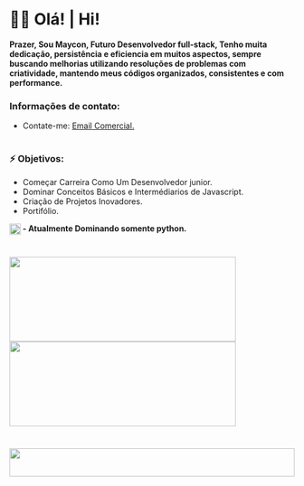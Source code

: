 # 🧑‍💻 Olá! | Hi!
**Prazer, Sou Maycon, Futuro Desenvolvedor full-stack, Tenho muita dedicação, persistência e eficiencia em muitos aspectos, sempre buscando melhorias utilizando resoluções de problemas com criatividade, mantendo meus códigos organizados, consistentes e com performance.**

### Informações de contato:
- Contate-me: [Email Comercial.](dev.maycon08@gmail.com)
#
### ⚡ Objetivos: 
- Começar Carreira Como Um Desenvolvedor junior.
- Dominar Conceitos Básicos e Intermédiarios de Javascript.
- Criação de Projetos Inovadores.
- Portifólio.

**<img align="center" width="20em" src="https://skillicons.dev/icons?i=python"/> - Atualmente Dominando somente python.**
# 
<div style="display: inline_block;">
    <img align="top" height="150em" width="400em" src="https://github-readme-stats.vercel.app/api?username=devmaycon&show_owner=true&theme=chartreuse-dark&show_icons=true&hide_title=true&count_private=true&include_all_commits=true&show_rank=false"/>
    <img align="top" height="150em" width="400em" src="https://github-readme-stats.vercel.app/api/top-langs/?username=devmaycon&theme=chartreuse-dark&layout=compact"/>
</div>

# 
<img height="50em" width="100%" src="https://skillicons.dev/icons?i=git,instagram,discord,html,css,js,cpp,python,gcp,aws,github,linux,kali,ubuntu"/>

